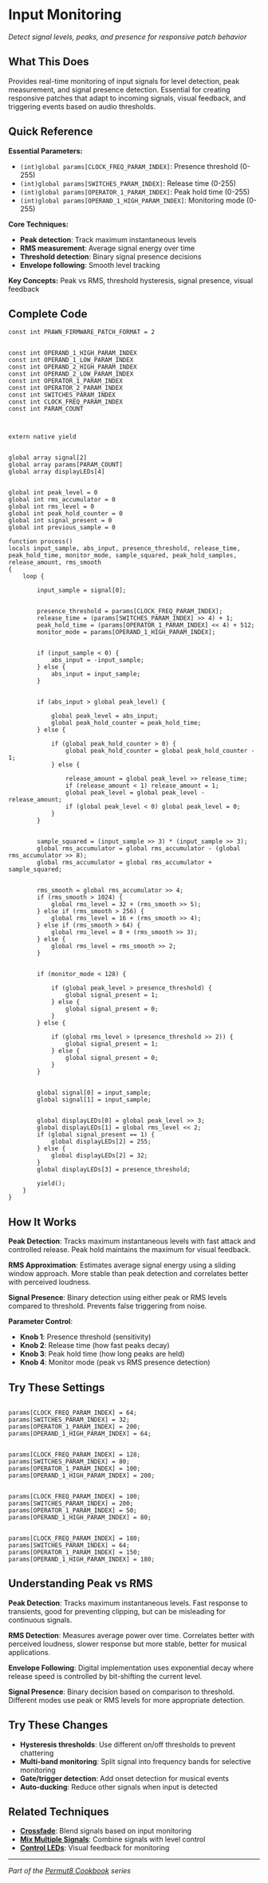 # Input Monitoring

*Detect signal levels, peaks, and presence for responsive patch behavior*

## What This Does

Provides real-time monitoring of input signals for level detection, peak measurement, and signal presence detection. Essential for creating responsive patches that adapt to incoming signals, visual feedback, and triggering events based on audio thresholds.

## Quick Reference

**Essential Parameters:**
- `(int)global params[CLOCK_FREQ_PARAM_INDEX]`: Presence threshold (0-255)
- `(int)global params[SWITCHES_PARAM_INDEX]`: Release time (0-255)
- `(int)global params[OPERATOR_1_PARAM_INDEX]`: Peak hold time (0-255)
- `(int)global params[OPERAND_1_HIGH_PARAM_INDEX]`: Monitoring mode (0-255)

**Core Techniques:**
- **Peak detection**: Track maximum instantaneous levels
- **RMS measurement**: Average signal energy over time
- **Threshold detection**: Binary signal presence decisions
- **Envelope following**: Smooth level tracking

**Key Concepts:** Peak vs RMS, threshold hysteresis, signal presence, visual feedback

## Complete Code

```impala
const int PRAWN_FIRMWARE_PATCH_FORMAT = 2


const int OPERAND_1_HIGH_PARAM_INDEX
const int OPERAND_1_LOW_PARAM_INDEX
const int OPERAND_2_HIGH_PARAM_INDEX
const int OPERAND_2_LOW_PARAM_INDEX
const int OPERATOR_1_PARAM_INDEX
const int OPERATOR_2_PARAM_INDEX
const int SWITCHES_PARAM_INDEX
const int CLOCK_FREQ_PARAM_INDEX
const int PARAM_COUNT



extern native yield


global array signal[2]
global array params[PARAM_COUNT]
global array displayLEDs[4]


global int peak_level = 0
global int rms_accumulator = 0
global int rms_level = 0
global int peak_hold_counter = 0
global int signal_present = 0
global int previous_sample = 0

function process()
locals input_sample, abs_input, presence_threshold, release_time, peak_hold_time, monitor_mode, sample_squared, peak_hold_samples, release_amount, rms_smooth
{
    loop {

        input_sample = signal[0];
        

        presence_threshold = params[CLOCK_FREQ_PARAM_INDEX];
        release_time = (params[SWITCHES_PARAM_INDEX] >> 4) + 1;
        peak_hold_time = (params[OPERATOR_1_PARAM_INDEX] << 4) + 512;
        monitor_mode = params[OPERAND_1_HIGH_PARAM_INDEX];
        

        if (input_sample < 0) {
            abs_input = -input_sample;
        } else {
            abs_input = input_sample;
        }
        

        if (abs_input > global peak_level) {

            global peak_level = abs_input;
            global peak_hold_counter = peak_hold_time;
        } else {

            if (global peak_hold_counter > 0) {
                global peak_hold_counter = global peak_hold_counter - 1;
            } else {

                release_amount = global peak_level >> release_time;
                if (release_amount < 1) release_amount = 1;
                global peak_level = global peak_level - release_amount;
                if (global peak_level < 0) global peak_level = 0;
            }
        }
        

        sample_squared = (input_sample >> 3) * (input_sample >> 3);
        global rms_accumulator = global rms_accumulator - (global rms_accumulator >> 8);
        global rms_accumulator = global rms_accumulator + sample_squared;
        

        rms_smooth = global rms_accumulator >> 4;
        if (rms_smooth > 1024) {
            global rms_level = 32 + (rms_smooth >> 5);
        } else if (rms_smooth > 256) {
            global rms_level = 16 + (rms_smooth >> 4);
        } else if (rms_smooth > 64) {
            global rms_level = 8 + (rms_smooth >> 3);
        } else {
            global rms_level = rms_smooth >> 2;
        }
        

        if (monitor_mode < 128) {

            if (global peak_level > presence_threshold) {
                global signal_present = 1;
            } else {
                global signal_present = 0;
            }
        } else {

            if (global rms_level > (presence_threshold >> 2)) {
                global signal_present = 1;
            } else {
                global signal_present = 0;
            }
        }
        

        global signal[0] = input_sample;
        global signal[1] = input_sample;
        

        global displayLEDs[0] = global peak_level >> 3;
        global displayLEDs[1] = global rms_level << 2;
        if (global signal_present == 1) {
            global displayLEDs[2] = 255;
        } else {
            global displayLEDs[2] = 32;
        }
        global displayLEDs[3] = presence_threshold;
        
        yield();
    }
}

```

## How It Works

**Peak Detection**: Tracks maximum instantaneous levels with fast attack and controlled release. Peak hold maintains the maximum for visual feedback.

**RMS Approximation**: Estimates average signal energy using a sliding window approach. More stable than peak detection and correlates better with perceived loudness.

**Signal Presence**: Binary detection using either peak or RMS levels compared to threshold. Prevents false triggering from noise.

**Parameter Control**:
- **Knob 1**: Presence threshold (sensitivity)
- **Knob 2**: Release time (how fast peaks decay)
- **Knob 3**: Peak hold time (how long peaks are held)
- **Knob 4**: Monitor mode (peak vs RMS presence detection)

## Try These Settings

```impala

params[CLOCK_FREQ_PARAM_INDEX] = 64;
params[SWITCHES_PARAM_INDEX] = 32;
params[OPERATOR_1_PARAM_INDEX] = 200;
params[OPERAND_1_HIGH_PARAM_INDEX] = 64;


params[CLOCK_FREQ_PARAM_INDEX] = 128;
params[SWITCHES_PARAM_INDEX] = 80;
params[OPERATOR_1_PARAM_INDEX] = 100;
params[OPERAND_1_HIGH_PARAM_INDEX] = 200;


params[CLOCK_FREQ_PARAM_INDEX] = 100;
params[SWITCHES_PARAM_INDEX] = 200;
params[OPERATOR_1_PARAM_INDEX] = 50;
params[OPERAND_1_HIGH_PARAM_INDEX] = 80;


params[CLOCK_FREQ_PARAM_INDEX] = 180;
params[SWITCHES_PARAM_INDEX] = 64;
params[OPERATOR_1_PARAM_INDEX] = 150;
params[OPERAND_1_HIGH_PARAM_INDEX] = 180;
```

## Understanding Peak vs RMS

**Peak Detection**: Tracks maximum instantaneous levels. Fast response to transients, good for preventing clipping, but can be misleading for continuous signals.

**RMS Detection**: Measures average power over time. Correlates better with perceived loudness, slower response but more stable, better for musical applications.

**Envelope Following**: Digital implementation uses exponential decay where release speed is controlled by bit-shifting the current level.

**Signal Presence**: Binary decision based on comparison to threshold. Different modes use peak or RMS levels for more appropriate detection.

## Try These Changes

- **Hysteresis thresholds**: Use different on/off thresholds to prevent chattering
- **Multi-band monitoring**: Split signal into frequency bands for selective monitoring
- **Gate/trigger detection**: Add onset detection for musical events
- **Auto-ducking**: Reduce other signals when input is detected

## Related Techniques

- **[Crossfade](crossfade.md)**: Blend signals based on input monitoring
- **[Mix Multiple Signals](mix-multiple-signals.md)**: Combine signals with level control
- **[Control LEDs](../visual-feedback/control-leds.md)**: Visual feedback for monitoring

---
*Part of the [Permut8 Cookbook](../index.md) series*
